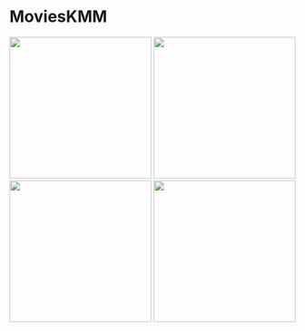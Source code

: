 # MoviesKMM


<div align="center">
  <img src="https://user-images.githubusercontent.com/7644709/147856032-5bd196ea-2b8f-4a8b-b211-ca7d45be9cf1.png" width="250px" /> 
  <img src="https://user-images.githubusercontent.com/7644709/147856053-aef5eac7-ccbc-4994-bd30-9fe7636bfdd3.png" width="250px" />  
  <img src="https://user-images.githubusercontent.com/7644709/147856061-67053e8e-cd6f-4efe-98d5-f2974079b678.png" width="250px" />  
 <img src="https://user-images.githubusercontent.com/7644709/147856072-a0ee4235-c613-478b-bee8-8cebea3e67cb.png" width="250px" />  
</div>
